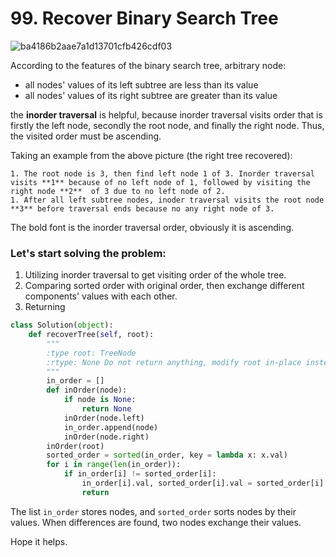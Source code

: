 # 99. Recover Binary Search Tree

![ba4186b2aae7a1d13701cfb426cdf03](https://github.com/WANG-ZIHENG/Leetcode/assets/118211037/fe0db3da-d438-453b-94d2-2a2906ca723d)

According to the features of the binary search tree, arbitrary  node:

* all nodes' values of its left subtree are less than its value
* all nodes' values of its right subtree are greater than its value

the **inorder traversal** is helpful, because inorder traversal visits order that is firstly the left node, secondly the root node, and finally the right node. Thus, the visited order must be ascending. 

Taking an example from the above picture (the right tree recovered):

	1. The root node is 3, then find left node 1 of 3. Inorder traversal visits **1** because of no left node of 1, followed by visiting the right node **2**  of 3 due to no left node of 2.
	1. After all left subtree nodes, inoder traversal visits the root node **3** before traversal ends because no any right node of 3.

The bold font is the inorder traversal order, obviously it is ascending.



### Let's start solving the problem:

1. Utilizing inorder traversal to get visiting order of the whole tree.
2. Comparing sorted order with original order, then exchange different components' values with each other.
3. Returning 

```python
class Solution(object):
    def recoverTree(self, root):
        """
        :type root: TreeNode
        :rtype: None Do not return anything, modify root in-place instead.
        """
        in_order = []
        def inOrder(node):
            if node is None:
                return None
            inOrder(node.left)
            in_order.append(node)
            inOrder(node.right)
        inOrder(root)
        sorted_order = sorted(in_order, key = lambda x: x.val)
        for i in range(len(in_order)):
            if in_order[i] != sorted_order[i]:
                in_order[i].val, sorted_order[i].val = sorted_order[i].val, in_order[i].val
                return 
```

The list `in_order` stores nodes, and `sorted_order` sorts nodes by their values. When differences are found, two nodes exchange their values.



Hope it helps.
